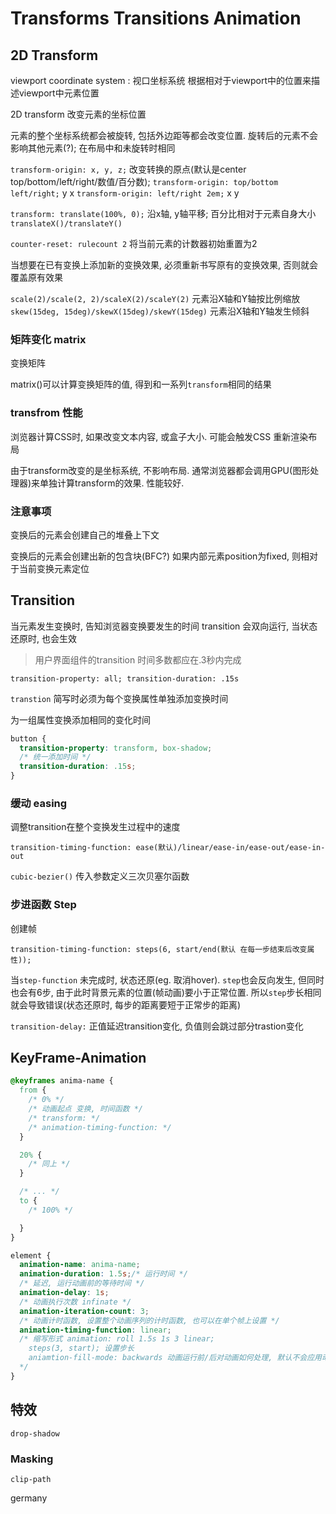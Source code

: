 # Transforms Transitions Animation

## 2D Transform

viewport coordinate system : 视口坐标系统 根据相对于viewport中的位置来描述viewport中元素位置

2D transform 改变元素的坐标位置

元素的整个坐标系统都会被旋转, 包括外边距等都会改变位置. 旋转后的元素不会影响其他元素(?); 在布局中和未旋转时相同

`transform-origin: x, y, z;` 改变转换的原点(默认是center top/bottom/left/right/数值/百分数);
`transform-origin: top/bottom left/right;` y x
`transform-origin: left/right 2em;` x y

`transform: translate(100%, 0);` 沿x轴, y轴平移; 百分比相对于元素自身大小
`translateX()/translateY()`

`counter-reset: rulecount 2` 将当前元素的计数器初始重置为2

当想要在已有变换上添加新的变换效果, 必须重新书写原有的变换效果, 否则就会覆盖原有效果

`scale(2)/scale(2, 2)/scaleX(2)/scaleY(2)` 元素沿X轴和Y轴按比例缩放
`skew(15deg, 15deg)/skewX(15deg)/skewY(15deg)` 元素沿X轴和Y轴发生倾斜

### 矩阵变化 matrix

变换矩阵

matrix()可以计算变换矩阵的值, 得到和一系列`transform`相同的结果

### transfrom 性能

浏览器计算CSS时, 如果改变文本内容, 或盒子大小. 可能会触发CSS 重新渲染布局

由于transform改变的是坐标系统, 不影响布局. 通常浏览器都会调用GPU(图形处理器)来单独计算transform的效果. 性能较好.

### 注意事项

变换后的元素会创建自己的堆叠上下文

变换后的元素会创建出新的包含块(BFC?) 如果内部元素position为fixed, 则相对于当前变换元素定位

## Transition

当元素发生变换时, 告知浏览器变换要发生的时间
transition 会双向运行, 当状态还原时, 也会生效

> 用户界面组件的transition 时间多数都应在.3秒内完成

`transition-property: all; transition-duration: .15s`

`transtion` 简写时必须为每个变换属性单独添加变换时间

为一组属性变换添加相同的变化时间

```css
button {
  transition-property: transform, box-shadow;
  /* 统一添加时间 */
  transition-duration: .15s;
}
```

### 缓动 easing

调整transition在整个变换发生过程中的速度

`transition-timing-function: ease(默认)/linear/ease-in/ease-out/ease-in-out`

`cubic-bezier()` 传入参数定义三次贝塞尔函数

### 步进函数 Step

创建帧

`transition-timing-function: steps(6, start/end(默认 在每一步结束后改变属性));`

当`step-function` 未完成时, 状态还原(eg. 取消hover). `step`也会反向发生, 但同时也会有6步, 由于此时背景元素的位置(帧动画)要小于正常位置. 所以`step`步长相同就会导致错误(状态还原时, 每步的距离要短于正常步的距离)

`transition-delay:` 正值延迟transition变化, 负值则会跳过部分trastion变化

## KeyFrame-Animation

```css
@keyframes anima-name {
  from {
    /* 0% */
    /* 动画起点 变换, 时间函数 */
    /* transform: */
    /* animation-timing-function: */
  }

  20% {
    /* 同上 */
  }

  /* ... */
  to {
    /* 100% */

  }
}

element {
  animation-name: anima-name;
  animation-duration: 1.5s;/* 运行时间 */
  /* 延迟, 运行动画前的等待时间 */
  animation-delay: 1s;
  /* 动画执行次数 infinate */
  animation-iteration-count: 3;
  /* 动画计时函数, 设置整个动画序列的计时函数, 也可以在单个帧上设置 */
  animation-timing-function: linear;
  /* 缩写形式 animation: roll 1.5s 1s 3 linear;
    steps(3, start); 设置步长
    aniamtion-fill-mode: backwards 动画运行前/后对动画如何处理, 默认不会应用动画第一帧的属性, backwards 目标元素立即应用动画第一帧的属性, forward 动画结束后, 目标元素应用最后一帧的变换属性 both 目标元素同时应用正向和反向填充
  */
}
```

## 特效

`drop-shadow`

### Masking

`clip-path`

germany